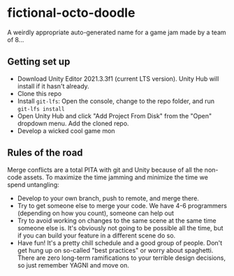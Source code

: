 # fictional-octo-doodle
A weirdly appropriate auto-generated name for a game jam made by a team of 8...

## Getting set up
- Download Unity Editor 2021.3.3f1 (current LTS version). Unity Hub will install if it hasn't already.
- Clone this repo
- Install `git-lfs`: Open the console, change to the repo folder, and run `git-lfs install`
- Open Unity Hub and click "Add Project From Disk" from the "Open" dropdown menu. Add the cloned repo.
- Develop a wicked cool game mon

## Rules of the road
Merge conflicts are a total PITA with git and Unity because of all the non-code assets. To maximize the time jamming and minimize the time we spend untangling:
- Develop to your own branch, push to remote, and merge there.
- Try to get someone else to merge your code. We have 4-6 programmers (depending on how you count), someone can help out
- Try to avoid working on changes to the same scene at the same time someone else is. It's obviously not going to be possible all the time, but if you can build your feature in a different scene do so.
- Have fun! It's a pretty chill schedule and a good group of people. Don't get hung up on so-called "best practices" or worry about spaghetti. There are zero long-term ramifications to your terrible design decisions, so just remember YAGNI and move on.
